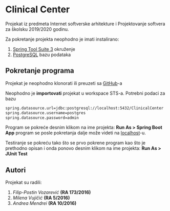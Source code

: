 # Clinical Center

Projekat iz predmeta Internet softverske arhitekture i Projektovanje softvera za školsku 2019/2020 godinu.

Za pokretanje projekta neophodno je imati instalirano:
   1) [Spring Tool Suite 3](https://spring.io/tools3/sts/all) okruženje
   2) [PostgreSQL](https://www.postgresql.org/download/) bazu podataka

## Pokretanje programa

Projekat je neophodno klonorati ili preuzeti sa [GitHub](https://github.com/MilenaVujicic/ClinicalCenter)-a

Neophodno je **importovati** projekat u workspace STS-a.
Potrebni podaci za bazu 
```bash
spring.datasource.url=jdbc:postgresql://localhost:5432/ClinicalCenter
spring.datasource.username=postgres
spring.datasource.password=admin
```
Program se pokreće desnim klikom na ime projekta: **Run As > Spring Boot App** program se posle pokretanja dalje može videti na [localhost](http://localhost:8080)-u.

Testiranje se pokreću tako što se prvo pokrene program kao što je prethodno opisan i onda ponovo desnim klikom na ime projekta: **Run As > JUnit Test**
## Autori
Projekat su radili:
1) *Filip-Postin Vozarević* **(RA 173/2016)**
2) *Milena Vujičić* **(RA 5/2016)**
3) *Andrea Mendrei* **(RA 10/2016)**

